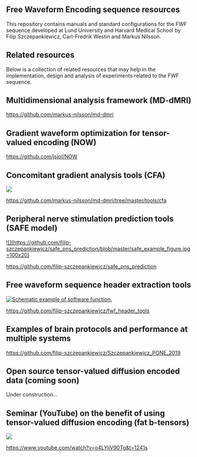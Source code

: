 ﻿## Free Waveform Encoding sequence resources

This repository contains manuals and standard configurations for the FWF sequence developed at Lund University and Harvard Medical School by Filip Szczepankiewicz, Carl-Fredrik Westin and Markus Nilsson.

## Related resources

Below is a collection of related resources that may help in the implementation, design and analysis of experiments related to the FWF sequence.


## Multidimensional analysis framework (MD-dMRI)

https://github.com/markus-nilsson/md-dmri


## Gradient waveform optimization for tensor-valued encoding (NOW)

https://github.com/jsjol/NOW


## Concomitant gradient analysis tools (CFA)

[![](https://github.com/filip-szczepankiewicz/md-dmri/blob/master/tools/cfa/cfa_example_figure.jpg)](https://github.com/markus-nilsson/md-dmri/tree/master/tools/cfa  )

https://github.com/markus-nilsson/md-dmri/tree/master/tools/cfa  


## Peripheral nerve stimulation prediction tools (SAFE model)

[![](https://github.com/filip-szczepankiewicz/safe_pns_prediction/blob/master/safe_example_figure.jpg =100x20)](https://github.com/filip-szczepankiewicz/safe_pns_prediction)

https://github.com/filip-szczepankiewicz/safe_pns_prediction  


## Free waveform sequence header extraction tools


[![Schematic example of software function.](https://github.com/filip-szczepankiewicz/fwf_header_tools/blob/master/fwf_header_example_fig.jpg)](https://github.com/filip-szczepankiewicz/fwf_header_tools)

https://github.com/filip-szczepankiewicz/fwf_header_tools


## Examples of brain protocols and performance at multiple systems

https://github.com/filip-szczepankiewicz/Szczepankiewicz_PONE_2019  


## Open source tensor-valued diffusion encoded data (coming soon) 
Under construction...


## Seminar (YouTube) on the benefit of using tensor-valued diffusion encoding (fat b-tensors)  

[![](https://i.ytimg.com/vi/o4LYijV90Tg/maxresdefault.jpg)](https://www.youtube.com/watch?v=o4LYijV90Tg&t=1241s)

https://www.youtube.com/watch?v=o4LYijV90Tg&t=1241s
